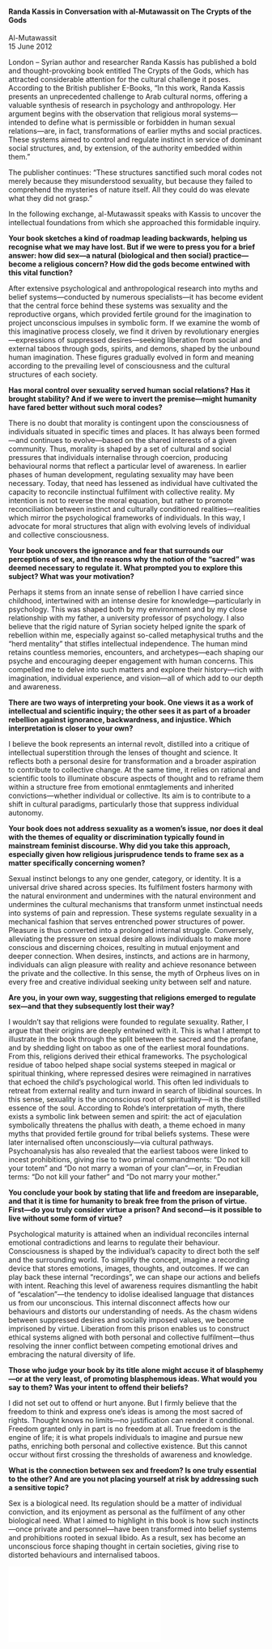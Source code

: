 <h4>Randa Kassis in Conversation with al-Mutawassit on The Crypts of the Gods</h4>

Al-Mutawassit 
<br>
15 June 2012

London – Syrian author and researcher Randa Kassis has published a bold and thought-provoking book entitled The Crypts of the Gods, which has attracted considerable attention for the cultural challenge it poses. According to the British publisher E-Books, “In this work, Randa Kassis presents an unprecedented challenge to Arab cultural norms, offering a valuable synthesis of research in psychology and anthropology. Her argument begins with the observation that religious moral systems—intended to define what is permissible or forbidden in human sexual relations—are, in fact, transformations of earlier myths and social practices. These systems aimed to control and regulate instinct in service of dominant social structures, and, by extension, of the authority embedded within them.”

The publisher continues: “These structures sanctified such moral codes not merely because they misunderstood sexuality, but because they failed to comprehend the mysteries of nature itself. All they could do was elevate what they did not grasp.”

In the following exchange, al-Mutawassit speaks with Kassis to uncover the intellectual foundations from which she approached this formidable inquiry.

<b>Your book sketches a kind of roadmap leading backwards, helping us recognise what we may have lost. But if we were to press you for a brief answer: how did sex—a natural (biological and then social) practice—become a religious concern? How did the gods become entwined with this vital function?</b>

After extensive psychological and anthropological research into myths and belief systems—conducted by numerous specialists—it has become evident that the central force behind these systems was sexuality and the reproductive organs, which provided fertile ground for the imagination to project unconscious impulses in symbolic form. If we examine the womb of this imaginative process closely, we find it driven by revolutionary energies—expressions of suppressed desires—seeking liberation from social and external taboos through gods, spirits, and demons, shaped by the unbound human imagination. These figures gradually evolved in form and meaning according to the prevailing level of consciousness and the cultural structures of each society.

<b>Has moral control over sexuality served human social relations? Has it brought stability? And if we were to invert the premise—might humanity have fared better without such moral codes?</b>

There is no doubt that morality is contingent upon the consciousness of individuals situated in specific times and places. It has always been formed—and continues to evolve—based on the shared interests of a given community. Thus, morality is shaped by a set of cultural and social pressures that individuals internalise through coercion, producing behavioural norms that reflect 
a particular level of awareness. In earlier phases of human development, regulating sexuality may have been necessary. Today, that need has lessened as individual have cultivated the capacity to reconcile instinctual fulfilment with collective reality. My intention is not to reverse the moral equation, but rather to promote reconciliation between instinct and culturally conditioned realities—realities which mirror the psychological frameworks of individuals. In this way, I advocate for moral structures that align with evolving levels of individual and collective consciousness.

<b>Your book uncovers the ignorance and fear that surrounds our perceptions of sex, and the reasons why the notion of the “sacred” was deemed necessary to regulate it. What prompted you to explore this subject? What was your motivation?</b>

Perhaps it stems from an innate sense of rebellion I have carried since childhood, intertwined with an intense desire for knowledge—particularly in psychology. This was shaped both by my environment and by my close relationship with my father, a university professor of psychology. I also believe that the rigid nature of Syrian society helped ignite the spark of rebellion within me, especially against so-called metaphysical truths and the “herd mentality” that stifles intellectual independence. The human mind retains countless memories, encounters, and archetypes—each shaping our psyche and encouraging deeper engagement with human concerns. This compelled me to delve into such matters and explore their history—rich with imagination, individual experience, and vision—all of which add to our depth and awareness.

<b>There are two ways of interpreting your book. One views it as a work of intellectual and scientific inquiry; the other sees it as part of a broader rebellion against ignorance, backwardness, and injustice. Which interpretation is closer to your own?</b>

I believe the book represents an internal revolt, distilled into a critique of intellectual superstition through the lenses of thought and science. It reflects both a personal desire for transformation and a broader aspiration to contribute to collective change. At the same time, it relies on rational and scientific tools to illuminate obscure aspects of thought and to reframe them within a structure free from emotional enmtaglements and inherited convictions—whether individual or collective. Its aim is to contribute to a shift in cultural paradigms, particularly those that suppress individual autonomy.

<b>Your book does not address sexuality as a women’s issue, nor does it deal with the themes of equality or discrimination typically found in mainstream feminist discourse. Why did you take this approach, especially given how religious jurisprudence tends to frame sex as a matter specifically concerning women?</b>

Sexual instinct belongs to any one gender, category, or identity. It is a universal drive shared across species. Its fulfilment fosters harmony with the natural environment and undermines with the natural environment and undermines the cultural mechanisms that transform unmet instinctual needs into systems of pain and repression. These systems regulate sexuality in a mechanical fashion that serves entrenched power structures of power. Pleasure is thus converted into a prolonged internal struggle. Conversely, alleviating the pressure on sexual desire allows individuals to make more conscious and discerning choices, resulting in mutual enjoyment and deeper connection. When desires, instincts, and actions are in harmony, individuals can align pleasure with reality and achieve resonance between the private and the collective. In this sense, the myth of Orpheus lives on in every free and creative individual seeking unity between self and nature.

<b>Are you, in your own way, suggesting that religions emerged to regulate sex—and that they subsequently lost their way?</b>

I wouldn’t say that religions were founded to regulate sexuality. Rather, I argue that their origins are deeply entwined with it. This is what I attempt to illustrate in the book through the split between the sacred and the profane, and by shedding light on taboo as one of the earliest moral foundations. From this, religions derived their ethical frameworks. The psychological residue of taboo helped shape social systems steeped in magical or spiritual thinking, where repressed desires were reimagined in narratives that echoed the child’s psychological world. This often led individuals to retreat from external reality and turn inward in search of libidinal sources. In this sense, sexuality is the unconscious root of spirituality—it is the distilled essence of the soul. According to Rohde’s interpretation of myth, there exists a symbolic link between semen and spirit: the act of ejaculation symbolically threatens the phallus with death, a theme echoed in many myths that provided fertile ground for tribal beliefs systems. These were later internalised often unconsciously—via cultural pathways. Psychoanalysis has also revealed that the earliest taboos were linked to incest prohibitions, giving rise to two primal commandments: “Do not kill your totem” and “Do not marry a woman of your clan”—or, in Freudian terms: “Do not kill your father” and “Do not marry your mother.”

<b>You conclude your book by stating that life and freedom are inseparable, and that it is time for humanity to break free from the prison of virtue. First—do you truly consider virtue a prison? And second—is it possible to live without some form of virtue?</b>

Psychological maturity is attained when an individual reconciles internal emotional contradictions and learns to regulate their behaviour. Consciousness is shaped by the individual’s capacity to direct both the self and the surrounding world. To simplify the concept, imagine a recording device that stores emotions, images, thoughts, and outcomes. If we can play back these internal “recordings”, we can shape our actions and beliefs with intent. Reaching this level of awareness requires dismantling the habit of “escalation”—the tendency to idolise idealised language that distances us from our unconscious. This internal disconnect affects how our behaviours and distorts our understanding of needs. As the chasm widens between suppressed desires and socially imposed values, we become imprisoned by virtue. Liberation from this prison enables us to construct ethical systems aligned with both personal and collective fulfilment—thus resolving the inner conflict between competing emotional drives and embracing the natural diversity of life.

<b>Those who judge your book by its title alone might accuse it of blasphemy—or at the very least, of promoting blasphemous ideas. What would you say to them? Was your intent to offend their beliefs?</b>

I did not set out to offend or hurt anyone. But I firmly believe that the freedom to think and express one’s ideas is among the most sacred of rights. Thought knows no limits—no justification can render it conditional. Freedom granted only in part is no freedom at all. True freedom is the engine of life; it is what propels individuals to imagine and pursue new paths, enriching both personal and collective existence. But this cannot occur without first crossing the thresholds of awareness and knowledge.

<b>What is the connection between sex and freedom? Is one truly essential to the other? And are you not placing yourself at risk by addressing such a sensitive topic?</b>

Sex is a biological need. Its regulation should be a matter of individual conviction, and its enjoyment as personal as the fulfilment of any other biological need. What I aimed to highlight in this book is how such instincts—once private and personnel—have been transformed into belief systems and prohibitions rooted in sexual libido. As a result, sex has become an unconscious force shaping thought in certain societies, giving rise to distorted behaviours and internalised taboos.

![](14.pdf)
<p></p>
